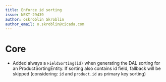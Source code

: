 ```yaml
---
title: Enforce id sorting
issue: NEXT-29439
author: oskroblin Skroblin
author_email: o.skroblin@cicada.com
---
```


# Core
* Added always a `FieldSorting(id)` when generating the DAL sorting for an ProductSortingEntity. If sorting also contains id field, fallback will be skipped (considering: `id` and `product.id` as primary key sorting) 
